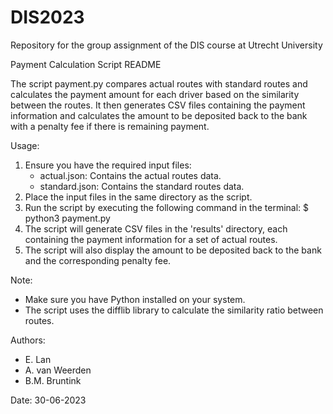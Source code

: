 # DIS2023
Repository for the group assignment of the DIS course at Utrecht University

Payment Calculation Script README

The script payment.py compares actual routes with standard routes and calculates the payment amount for each driver based on the similarity between the routes. It then generates CSV files containing the payment information and calculates the amount to be deposited back to the bank with a penalty fee if there is remaining payment.

Usage:
1. Ensure you have the required input files:
   - actual.json: Contains the actual routes data.
   - standard.json: Contains the standard routes data.
2. Place the input files in the same directory as the script.
3. Run the script by executing the following command in the terminal:
   $ python3 payment.py
4. The script will generate CSV files in the 'results' directory, each containing the payment information for a set of actual routes.
5. The script will also display the amount to be deposited back to the bank and the corresponding penalty fee.

Note:
- Make sure you have Python installed on your system.
- The script uses the difflib library to calculate the similarity ratio between routes.

Authors:
- E. Lan
- A. van Weerden
- B.M. Bruntink

Date: 30-06-2023
